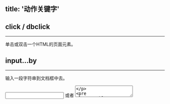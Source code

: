 title: '动作关键字'
---

## click / dbclick
---
单击或双击一个HTML的页面元素。
<br>

## input...by
---
输入一段字符串到文档框中去。 

<input type="text" /> 或者 <textarea>

<pre class='sublemon'>
// eg: id="link" class="case" 
input 'div#link.case' by "hello world.";
</pre>

<br>

## move 
---
对HTML页面元素触发鼠标移动/移出的动作，类似于Selenium中的`Highlight`指令
<br>

## hold
---
鼠标持续点住一个元素。
<br>

## drop
---
鼠标释放一个元素。
<br>

## scroll
---
滚动页面，保持选中元素位于屏幕中部
<br>

## jumpto
---
跳转到一个URL链接。链接可以采用以下三种方式填写，都能完成跳转。
<pre class='sublemon'>
jumpto "deepin.org"; 

jumpto "www.deepin.org"; 

jumpto "http://www.deepin.org"; 
</pre>

<br>

## forward / back
---
<br>

## refresh
---
<br>

## upload
---
<br>